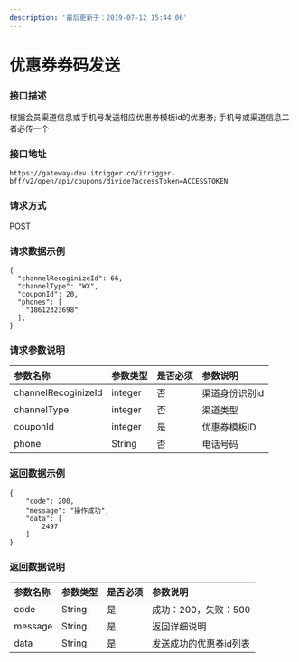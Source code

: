 ```yaml
---
description: '最后更新于：2019-07-12 15:44:06'
---
```


# 优惠券券码发送



### 接口描述

根据会员渠道信息或手机号发送相应优惠券模板id的优惠券; 手机号或渠道信息二者必传一个

### 接口地址

```text
https://gateway-dev.itrigger.cn/itrigger-bff/v2/open/api/coupons/divide?accessToken=ACCESSTOKEN
```

### 请求方式

POST

### 请求数据示例

```text
{
  "channelRecoginizeId": 66,
  "channelType": "WX",
  "couponId": 20,
  "phones": [
    "18612323698"
  ],
}
```

### 请求参数说明

| 参数名称 | 参数类型 | 是否必须 | 参数说明 |
| :--- | :--- | :--- | :--- |
| channelRecoginizeId | integer | 否 | 渠道身份识别id |
| channelType | integer | 否 | 渠道类型 |
| couponId | integer | 是 | 优惠券模板ID |
| phone | String | 否 | 电话号码 |

### 返回数据示例

```text
{
    "code": 200,
    "message": "操作成功",
    "data": [
        2497
    ]
}
```

### 返回数据说明

| 参数名称 | 参数类型 | 是否必须 | 参数说明 |
| :--- | :--- | :--- | :--- |
| code | String | 是 | 成功：200，失败：500 |
| message | String | 是 | 返回详细说明 |
| data | String | 是 | 发送成功的优惠券id列表 |

